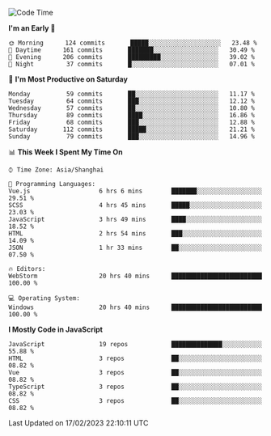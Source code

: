 <!--START_SECTION:waka-->
![Code Time](http://img.shields.io/badge/Code%20Time-2%2C103%20hrs%2010%20mins-blue)

**I'm an Early 🐤** 

```text
🌞 Morning      124 commits       █████░░░░░░░░░░░░░░░░░░░░   23.48 % 
🌆 Daytime      161 commits       ███████░░░░░░░░░░░░░░░░░░   30.49 % 
🌃 Evening      206 commits       █████████░░░░░░░░░░░░░░░░   39.02 % 
🌙 Night         37 commits       █░░░░░░░░░░░░░░░░░░░░░░░░   07.01 % 

```
📅 **I'm Most Productive on Saturday** 

```text
Monday          59 commits       ██░░░░░░░░░░░░░░░░░░░░░░░   11.17 % 
Tuesday         64 commits       ███░░░░░░░░░░░░░░░░░░░░░░   12.12 % 
Wednesday       57 commits       ██░░░░░░░░░░░░░░░░░░░░░░░   10.80 % 
Thursday        89 commits       ████░░░░░░░░░░░░░░░░░░░░░   16.86 % 
Friday          68 commits       ███░░░░░░░░░░░░░░░░░░░░░░   12.88 % 
Saturday       112 commits       █████░░░░░░░░░░░░░░░░░░░░   21.21 % 
Sunday          79 commits       ███░░░░░░░░░░░░░░░░░░░░░░   14.96 % 

```


📊 **This Week I Spent My Time On** 

```text
⌚︎ Time Zone: Asia/Shanghai

💬 Programming Languages: 
Vue.js                   6 hrs 6 mins        ███████░░░░░░░░░░░░░░░░░░   29.51 % 
SCSS                     4 hrs 45 mins       █████░░░░░░░░░░░░░░░░░░░░   23.03 % 
JavaScript               3 hrs 49 mins       ████░░░░░░░░░░░░░░░░░░░░░   18.52 % 
HTML                     2 hrs 54 mins       ███░░░░░░░░░░░░░░░░░░░░░░   14.09 % 
JSON                     1 hr 33 mins        ██░░░░░░░░░░░░░░░░░░░░░░░   07.50 % 

🔥 Editors: 
WebStorm                 20 hrs 40 mins      █████████████████████████   100.00 % 

💻 Operating System: 
Windows                  20 hrs 40 mins      █████████████████████████   100.00 % 

```

**I Mostly Code in JavaScript** 

```text
JavaScript               19 repos            ██████████████░░░░░░░░░░░   55.88 % 
HTML                     3 repos             ██░░░░░░░░░░░░░░░░░░░░░░░   08.82 % 
Vue                      3 repos             ██░░░░░░░░░░░░░░░░░░░░░░░   08.82 % 
TypeScript               3 repos             ██░░░░░░░░░░░░░░░░░░░░░░░   08.82 % 
CSS                      3 repos             ██░░░░░░░░░░░░░░░░░░░░░░░   08.82 % 

```



 Last Updated on 17/02/2023 22:10:11 UTC
<!--END_SECTION:waka-->

<!--
**likaiqiang/likaiqiang** is a ✨ _special_ ✨ repository because its `README.md` (this file) appears on your GitHub profile.

Here are some ideas to get you started:

- 🔭 I’m currently working on ...
- 🌱 I’m currently learning ...
- 👯 I’m looking to collaborate on ...
- 🤔 I’m looking for help with ...
- 💬 Ask me about ...
- 📫 How to reach me: ...
- 😄 Pronouns: ...
- ⚡ Fun fact: ...
-->
